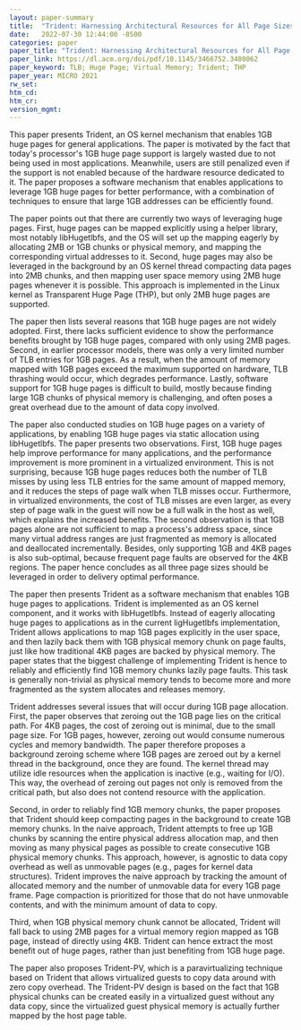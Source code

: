 ```yaml
---
layout: paper-summary
title:  "Trident: Harnessing Architectural Resources for All Page Sizes in x86 Processors"
date:   2022-07-30 12:44:00 -0500
categories: paper
paper_title: "Trident: Harnessing Architectural Resources for All Page Sizes in x86 Processors"
paper_link: https://dl.acm.org/doi/pdf/10.1145/3466752.3480062
paper_keyword: TLB; Huge Page; Virtual Memory; Trident; THP
paper_year: MICRO 2021
rw_set:
htm_cd:
htm_cr:
version_mgmt:
---
```


This paper presents Trident, an OS kernel mechanism that enables 1GB huge pages for general applications.
The paper is motivated by the fact that today's processor's 1GB huge page support is largely wasted due to not being
used in most applications. Meanwhile, users are still penalized even if the support is not enabled because of 
the hardware resource dedicated to it.
The paper proposes a software mechanism that enables applications to leverage 1GB huge pages for better performance,
with a combination of techniques to ensure that large 1GB addresses can be efficiently found.

The paper points out that there are currently two ways of leveraging huge pages. 
First, huge pages can be mapped explicitly using a helper library, most notably libHugetlbfs, and the OS will set up
the mapping eagerly by allocating 2MB or 1GB chunks or physical memory, and mapping the corresponding virtual
addresses to it.
Second, huge pages may also be leveraged in the background by an OS kernel thread compacting data pages into 2MB
chunks, and then mapping user space memory using 2MB huge pages whenever it is possible.
This approach is implemented in the Linux kernel as Transparent Huge Page (THP), but only 2MB huge pages are supported.

The paper then lists several reasons that 1GB huge pages are not widely adopted.
First, there lacks sufficient evidence to show the performance benefits brought by 1GB huge pages, compared with 
only using 2MB pages.
Second, in earlier processor models, there was only a very limited number of TLB entries for 1GB pages.
As a result, when the amount of memory mapped with 1GB pages exceed the maximum supported on hardware,
TLB thrashing would occur, which degrades performance.
Lastly, software support for 1GB huge pages is difficult to build, mostly because finding large 1GB chunks of physical
memory is challenging, and often poses a great overhead due to the amount of data copy involved.

The paper also conducted studies on 1GB huge pages on a variety of applications, by enabling 1GB huge pages via static
allocation using libHugetlbfs. 
The paper presents two observations. First, 1GB huge pages help improve performance for many applications, and the 
performance improvement is more prominent in a virtualized environment. 
This is not surprising, because 1GB huge pages reduces both the number of TLB misses by using less TLB entries for 
the same amount of mapped memory, and it reduces the steps of page walk when TLB misses occur.
Furthermore, in virtualized environments, the cost of TLB misses are even larger, as every step of page walk in the 
guest will now be a full walk in the host as well, which explains the increased benefits.
The second observation is that 1GB pages alone are not sufficient to map a process's address space, since many 
virtual address ranges are just fragmented as memory is allocated and deallocated incrementally.
Besides, only supporting 1GB and 4KB pages is also sub-optimal, because frequent page faults are observed for 
the 4KB regions. The paper hence concludes as all three page sizes should be leveraged in order to delivery optimal 
performance.

The paper then presents Trident as a software mechanism that enables 1GB huge pages to applications. 
Trident is implemented as an OS kernel component, and it works with libHugetlbfs.
Instead of eagerly allocating huge pages to applications as in the current ligHugetlbfs implementation, Trident allows
applications to map 1GB pages explicitly in the user space, and then lazily back them with 1GB physical memory chunk
on page faults, just like how traditional 4KB pages are backed by physical memory. 
The paper states that the biggest challenge of implementing Trident is hence to reliably 
and efficiently find 1GB memory chunks lazily page faults.
This task is generally non-trivial as physical memory tends to become more and more fragmented as the system 
allocates and releases memory.

Trident addresses several issues that will occur during 1GB page allocation.
First, the paper observes that zeroing out the 1GB page lies on the critical path. For 4KB pages, the cost of
zeroing out is minimal, due to the small page size. For 1GB pages, however, zeroing out would consume numerous 
cycles and memory bandwidth.
The paper therefore proposes a background zeroing scheme where 1GB pages are zeroed out by a kernel thread
in the background, once they are found. The kernel thread may utilize idle resources when the application is 
inactive (e.g., waiting for I/O).
This way, the overhead of zeroing out pages not only is removed from the critical path, but also does not 
contend resource with the application.

Second, in order to reliably find 1GB memory chunks, the paper proposes that Trident should keep compacting pages
in the background to create 1GB memory chunks. 
In the naive approach, Trident attempts to free up 1GB chunks by scanning the entire physical address allocation map,
and then moving as many physical pages as possible to create consecutive 1GB physical memory chunks.
This approach, however, is agnostic to data copy overhead as well as unmovable pages 
(e.g., pages for kernel data structures). 
Trident improves the naive approach by tracking the amount of allocated memory and the number of unmovable data 
for every 1GB page frame.
Page compaction is prioritized for those that do not have unmovable contents, and with the minimum amount of 
data to copy.

Third, when 1GB physical memory chunk cannot be allocated, Trident will fall back to using 2MB pages for a virtual
memory region mapped as 1GB page, instead of directly using 4KB. 
Trident can hence extract the most benefit out of huge pages, rather than just benefiting from 1GB huge page.

The paper also proposes Trident-PV, which is a paravirtualizing technique based on Trident that allows virtualized 
guests to copy data around with zero copy overhead.
The Trident-PV design is based on the fact that 1GB physical chunks can be created easily in a virtualized guest without
any data copy, since the virtualized guest physical memory is actually further mapped by the host page table.
